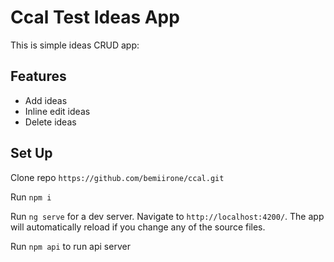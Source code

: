 # Ccal Test Ideas App

This is simple ideas CRUD app:

## Features

- Add ideas
- Inline edit ideas
- Delete ideas

## Set Up

Clone repo `https://github.com/bemiirone/ccal.git`

Run `npm i`

Run `ng serve` for a dev server. Navigate to `http://localhost:4200/`. The app will automatically reload if you change any of the source files.

Run `npm api` to run api server

